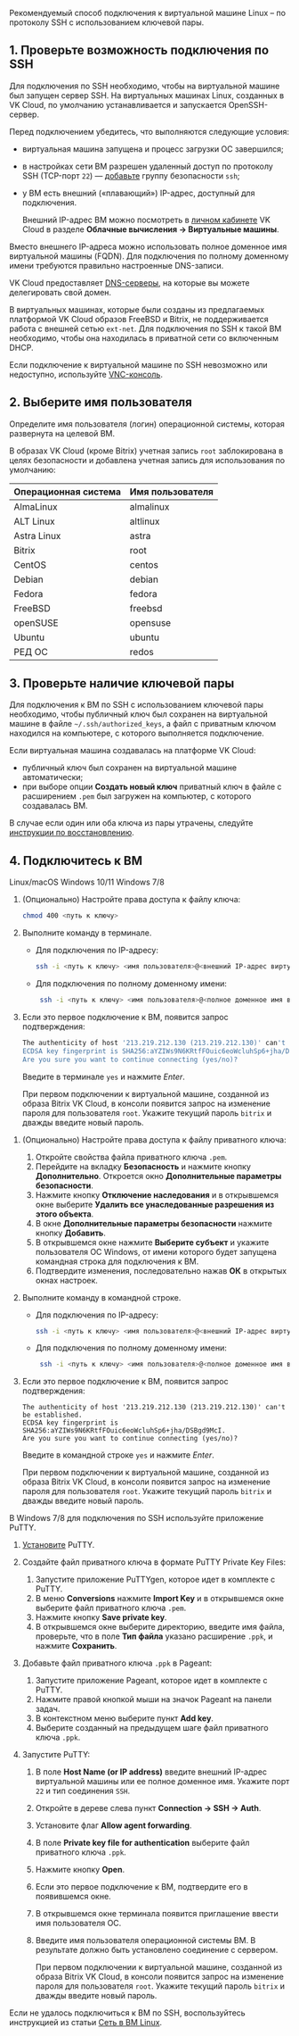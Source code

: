 Рекомендуемый способ подключения к виртуальной машине Linux – по протоколу SSH с использованием ключевой пары.

## 1. Проверьте возможность подключения по SSH

Для подключения по SSH необходимо, чтобы на виртуальной машине был запущен сервер SSH. На виртуальных машинах Linux, созданных в VK Cloud, по умолчанию устанавливается и запускается OpenSSH-сервер.

Перед подключением убедитесь, что выполняются следующие условия:

- виртуальная машина запущена и процесс загрузки ОС завершился;
- в настройках сети ВМ разрешен удаленный доступ по протоколу SSH (TCP-порт `22`) — [добавьте](/ru/networks/vnet/operations/secgroups#naznachenie_gruppy_pravil_na_instans) группу безопасности `ssh`;
- у ВМ есть внешний («плавающий») IP-адрес, доступный для подключения.

   <info>

   Внешний IP-адрес ВМ можно посмотреть в [личном кабинете](https://msk.cloud.vk.com/app/) VK Cloud в разделе **Облачные вычисления → Виртуальные машины**.

   </info>

Вместо внешнего IP-адреса можно использовать полное доменное имя виртуальной машины (FQDN). Для подключения по полному доменному имени требуются правильно настроенные DNS-записи.

<info>

VK Cloud предоставляет [DNS-серверы](/networks/dns/publicdns), на которые вы можете делегировать свой домен.

</info>

В виртуальных машинах, которые были созданы из предлагаемых платформой VK Cloud образов FreeBSD и Bitrix, не поддерживается работа с внешней сетью `ext-net`. Для подключения по SSH к такой ВМ необходимо, чтобы она находилась в приватной сети со включенным DHCP.

Если подключение к виртуальной машине по SSH невозможно или недоступно, используйте [VNC-консоль](../../vm-console#vnc_konsol).

## 2. Выберите имя пользователя

Определите имя пользователя (логин) операционной системы, которая развернута на целевой ВМ.

В образах VK Cloud (кроме Bitrix) учетная запись `root` заблокирована в целях безопасности и добавлена учетная запись для использования по умолчанию:

| Операционная система | Имя пользователя |
| ---                  | ---              |
| AlmaLinux            | almalinux        |
| ALT Linux            | altlinux         |
| Astra Linux          | astra            |
| Bitrix               | root             |
| CentOS               | centos           |
| Debian               | debian           |
| Fedora               | fedora           |
| FreeBSD              | freebsd          |
| openSUSE             | opensuse         |
| Ubuntu               | ubuntu           |
| РЕД ОС               | redos            |

## 3. Проверьте наличие ключевой пары

Для подключения к ВМ по SSH с использованием ключевой пары необходимо, чтобы публичный ключ был сохранен на виртуальной машине в файле `~/.ssh/authorized_keys`, а файл с приватным ключом находился на компьютере, с которого выполняется подключение.

Если виртуальная машина создавалась на платформе VK Cloud:

- публичный ключ был сохранен на виртуальной машине автоматически;
- при выборе опции **Создать новый ключ** приватный ключ в файле с расширением `.pem` был загружен на компьютер, с которого создавалась ВМ.

В случае если один или оба ключа из пары утрачены, следуйте [инструкции по восстановлению](../../vm-manage#vosstanovlenie_dostupa_k_vm_po_klyuchu).

## 4. Подключитесь к ВМ

<tabs>
<tablist>
<tab>Linux/macOS</tab>
<tab>Windows 10/11</tab>
<tab>Windows 7/8</tab>
</tablist>
<tabpanel>

1. (Опционально) Настройте права доступа к файлу ключа:

   ```bash
   chmod 400 <путь к ключу>
   ```

2. Выполните команду в терминале.

   - Для подключения по IP-адресу:

      ```bash
      ssh -i <путь к ключу> <имя пользователя>@<внешний IP-адрес виртуальной машины>
      ```

   - Для подключения по полному доменному имени:

     ```bash
      ssh -i <путь к ключу> <имя пользователя>@<полное доменное имя виртуальной машины>
      ```

3. Если это первое подключение к ВМ, появится запрос подтверждения:

      ```bash
      The authenticity of host '213.219.212.130 (213.219.212.130)' can't be established.
      ECDSA key fingerprint is SHA256:aYZIWs9N6KRtfFOuic6eoWcluhSp6+jha/DSBgd9McI.
      Are you sure you want to continue connecting (yes/no)?
      ```

      Введите в терминале `yes` и нажмите _Enter_.

      <info>

      При первом подключении к виртуальной машине, созданной из образа Bitrix VK Cloud, в консоли появится запрос на изменение пароля для пользователя `root`. Укажите текущий пароль `bitrix` и дважды введите новый пароль.

      </info>

</tabpanel>
<tabpanel>

1. (Опционально) Настройте права доступа к файлу приватного ключа:

   1. Откройте свойства файла приватного ключа `.pem`.
   2. Перейдите на вкладку **Безопасность** и нажмите кнопку **Дополнительно**. Откроется окно **Дополнительные параметры безопасности**.
   3. Нажмите кнопку **Отключение наследования** и в открывшемся окне выберите **Удалить все унаследованные разрешения из этого объекта**.
   4. В окне **Дополнительные параметры безопасности** нажмите кнопку **Добавить**.
   5. В открывшемся окне нажмите **Выберите субъект** и укажите пользователя ОС Windows, от имени которого будет запущена командная строка для подключения к ВМ.
   6. Подтвердите изменения, последовательно нажав **ОК** в открытых окнах настроек.

2. Выполните команду в командной строке.

   - Для подключения по IP-адресу:

      ```bash
      ssh -i <путь к ключу> <имя пользователя>@<внешний IP-адрес виртуальной машины>
      ```

   - Для подключения по полному доменному имени:

     ```bash
      ssh -i <путь к ключу> <имя пользователя>@<полное доменное имя виртуальной машины>
      ```

3. Если это первое подключение к ВМ, появится запрос подтверждения:

      ```shell
      The authenticity of host '213.219.212.130 (213.219.212.130)' can't be established.
      ECDSA key fingerprint is SHA256:aYZIWs9N6KRtfFOuic6eoWcluhSp6+jha/DSBgd9McI.
      Are you sure you want to continue connecting (yes/no)?
      ```

     Введите в командной строке `yes` и нажмите _Enter_.

      <info>

      При первом подключении к виртуальной машине, созданной из образа Bitrix VK Cloud, в консоли появится запрос на изменение пароля для пользователя `root`. Укажите текущий пароль `bitrix` и дважды введите новый пароль.

      </info>

</tabpanel>
<tabpanel>

В Windows 7/8 для подключения по SSH используйте приложение PuTTY.

1. [Установите](https://www.putty.org/) PuTTY.
2. Создайте файл приватного ключа в формате PuTTY Private Key Files:

   1. Запустите приложение PuTTYgen, которое идет в комплекте c PuTTY.
   2. В меню **Conversions** нажмите **Import Key** и в открывшемся окне выберите файл приватного ключа `.pem`.
   3. Нажмите кнопку **Save private key**.
   4. В открывшемся окне выберите директорию, введите имя файла, проверьте, что в поле **Тип файла** указано расширение `.ppk`, и нажмите **Сохранить**.

3. Добавьте файл приватного ключа `.ppk` в Pageant:

   1. Запустите приложение Pageant, которое идет в комплекте c PuTTY.
   2. Нажмите правой кнопкой мыши на значок Pageant на панели задач.
   3. В контекстном меню выберите пункт **Add key**.
   4. Выберите созданный на предыдущем шаге файл приватного ключа `.ppk`.

4. Запустите PuTTY:

   1. В поле **Host Name (or IP address)** введите внешний IP-адрес виртуальной машины или ее полное доменное имя. Укажите порт `22` и тип соединения `SSH`.
   2. Откройте в дереве слева пункт **Connection → SSH → Auth**.
   3. Установите флаг **Allow agent forwarding**.
   4. В поле **Private key file for authentication** выберите файл приватного ключа `.ppk`.
   5. Нажмите кнопку **Open**.
   6. Если это первое подключение к ВМ, подтвердите его в появившемся окне.
   7. В открывшемся окне терминала появится приглашение ввести имя пользователя ОС.
   8. Введите имя пользователя операционной системы ВМ. В результате должно быть установлено соединение с сервером.

      <info>

      При первом подключении к виртуальной машине, созданной из образа Bitrix VK Cloud, в консоли появится запрос на изменение пароля для пользователя `root`. Укажите текущий пароль `bitrix` и дважды введите новый пароль.

      </info>

</tabpanel>
</tabs>

<warn>

Если не удалось подключиться к ВМ по SSH, воспользуйтесь инструкцией из статьи [Сеть в ВМ Linux](../../../../troubleshooting/linux-vm-network/).

</warn>

